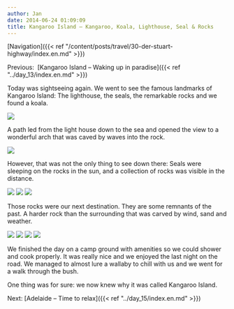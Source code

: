 ```yaml
---
author: Jan
date: 2014-06-24 01:09:09
title: Kangaroo Island – Kangaroo, Koala, Lighthouse, Seal & Rocks
---
```


[Navigation]({{< ref "/content/posts/travel/30-der-stuart-highway/index.en.md" >}})

Previous:  [Kangaroo Island – Waking up in paradise]({{< ref "../day_13/index.en.md" >}})

Today was sightseeing again. We went to see the famous landmarks of Kangaroo
Island: The lighthouse, the seals, the remarkable rocks and we found a koala.

![](images/lighthouse.jpg)

A path led from the light house down to the sea and opened the view to a
wonderful arch that was caved by waves into the rock.

![](images/hole.jpg)

However, that was not the only thing to see down there: Seals were sleeping on
the rocks in the sun, and a collection of rocks was visible in the distance.

![](images/seals_sun.jpg)
![](images/seals_pool.jpg)
![](images/maddy.jpg)

Those rocks were our next destination. They are some remnants of the past. A
harder rock than the surrounding that was carved by wind, sand and weather.

![](images/jamie1.jpg)
![](images/jamie2.jpg)
![](images/jamie3.jpg)
![](images/rock.jpg)

We finished the day on a camp ground with amenities so we could shower and cook
properly. It was really nice and we enjoyed the last night on the road. We
managed to almost lure a wallaby to chill with us and we went for a walk
through the bush.

One thing was for sure: we now knew why it was called Kangaroo Island.

Next: [Adelaide – Time to relax]({{< ref "../day_15/index.en.md" >}})
